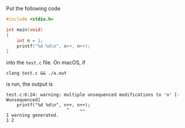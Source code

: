 Put the following code
```c
#include <stdio.h>

int main(void)
{
    int n = 1;
    printf("%d %d\n", n++, n++);
}
```
into the `test.c` file. On macOS, if
```shell
clang test.c && ./a.out
```
is run, the output is
```
test.c:6:24: warning: multiple unsequenced modifications to 'n' [-Wunsequenced]
    printf("%d %d\n", n++, n++);
                       ^    ~~
1 warning generated.
1 2
```
